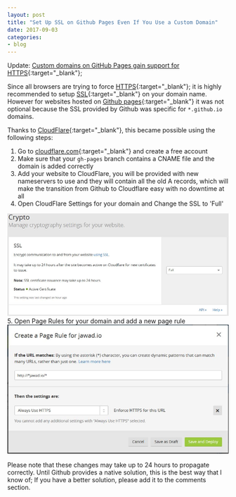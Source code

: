 ```yaml
---
layout: post
title: "Set Up SSL on Github Pages Even If You Use a Custom Domain"
date: 2017-09-03
categories:
- blog
---
```


Update: [Custom domains on GitHub Pages gain support for HTTPS](https://blog.github.com/2018-05-01-github-pages-custom-domains-https/){:target="_blank"};

Since all browsers are trying to force [HTTPS](https://en.wikipedia.org/wiki/HTTPS){:target="_blank"}; it is highly recommended to setup [SSL](https://en.wikipedia.org/wiki/Transport_Layer_Security){:target="_blank"} on your domain name.  
However for websites hosted on [Github pages](https://pages.github.com/){:target="_blank"} it was not optional because the SSL provided by Github was specific for `*.github.io` domains.  

Thanks to [CloudFlare](https://en.wikipedia.org/wiki/Cloudflare){:target="_blank"}, this became possible using the following steps:

1. Go to [cloudflare.com](https://www.cloudflare.com/){:target="_blank"} and create a free account
2. Make sure that your `gh-pages` branch contains a CNAME file and the domain is added correctly
3. Add your website to CloudFlare, you will be provided with new nameservers to use and they will contain all the old A records, which will make the transition from Github to Cloudflare easy with no downtime at all
4. Open CloudFlare Settings for your domain and Change the SSL to 'Full'  

<img src="/images/2017_09_03_01.JPG" style="max-width:100%;">
5. Open Page Rules for your domain and add a new page rule 

<img src="/images/2017_09_03_02.JPG" style="max-width:100%;">

Please note that these changes may take up to 24 hours to propagate correctly. Until Github provides a native solution, this is the best way that I know of; If you have a better solution, please add it to the comments section.
